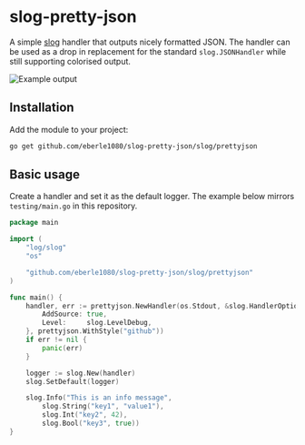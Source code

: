 # slog-pretty-json

A simple [slog](https://pkg.go.dev/log/slog) handler that outputs nicely
formatted JSON. The handler can be used as a drop in replacement for the
standard `slog.JSONHandler` while still supporting colorised output.

![Example output](https://github.com/user-attachments/assets/79956f19-f3b7-4cb7-9c36-8cfaae81d80b)

## Installation

Add the module to your project:

```bash
go get github.com/eberle1080/slog-pretty-json/slog/prettyjson
```

## Basic usage

Create a handler and set it as the default logger. The example below mirrors
`testing/main.go` in this repository.

```go
package main

import (
    "log/slog"
    "os"

    "github.com/eberle1080/slog-pretty-json/slog/prettyjson"
)

func main() {
    handler, err := prettyjson.NewHandler(os.Stdout, &slog.HandlerOptions{
        AddSource: true,
        Level:     slog.LevelDebug,
    }, prettyjson.WithStyle("github"))
    if err != nil {
        panic(err)
    }

    logger := slog.New(handler)
    slog.SetDefault(logger)

    slog.Info("This is an info message",
        slog.String("key1", "value1"),
        slog.Int("key2", 42),
        slog.Bool("key3", true))
}
```
